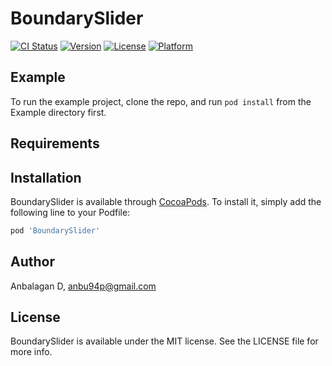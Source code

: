 # BoundarySlider

[![CI Status](https://img.shields.io/travis/AnbalaganD/BoundarySlider.svg?style=flat)](https://travis-ci.org/AnbalaganD/BoundarySlider)
[![Version](https://img.shields.io/cocoapods/v/BoundarySlider.svg?style=flat)](https://cocoapods.org/pods/BoundarySlider)
[![License](https://img.shields.io/cocoapods/l/BoundarySlider.svg?style=flat)](https://cocoapods.org/pods/BoundarySlider)
[![Platform](https://img.shields.io/cocoapods/p/BoundarySlider.svg?style=flat)](https://cocoapods.org/pods/BoundarySlider)

## Example

To run the example project, clone the repo, and run `pod install` from the Example directory first.

## Requirements

## Installation

BoundarySlider is available through [CocoaPods](https://cocoapods.org). To install
it, simply add the following line to your Podfile:

```ruby
pod 'BoundarySlider'
```

## Author

Anbalagan D, anbu94p@gmail.com

## License

BoundarySlider is available under the MIT license. See the LICENSE file for more info.
